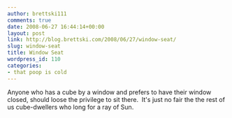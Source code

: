 ```yaml
---
author: brettski111
comments: true
date: 2008-06-27 16:44:14+00:00
layout: post
link: http://blog.brettski.com/2008/06/27/window-seat/
slug: window-seat
title: Window Seat
wordpress_id: 110
categories:
- that poop is cold
---
```


Anyone who has a cube by a window and prefers to have their window closed, should loose the privilege to sit there.  It's just no fair the the rest of us cube-dwellers who long for a ray of Sun.
